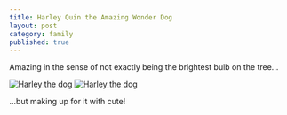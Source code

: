 ```yaml
---
title: Harley Quin the Amazing Wonder Dog
layout: post
category: family
published: true
---
```

Amazing in the sense of not exactly being the brightest bulb on the tree...

[![Harley the dog](http://farm2.static.flickr.com/1434/1099421771_1e11de1a06_m.jpg) ](http://www.flickr.com/photos/calamitylane/tags/harley/)
[![Harley the dog](http://farm2.static.flickr.com/1262/1099421797_8366f13d8f_m.jpg)](http://www.flickr.com/photos/calamitylane/tags/harley/)

...but making up for it with cute!

